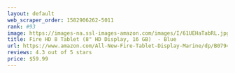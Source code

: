 ```yaml
---
layout: default 
﻿web_scraper_order: 1582906262-5011
rank: #93
image: https://images-na.ssl-images-amazon.com/images/I/61UEHaTabRL.jpg
title: Fire HD 8 Tablet (8" HD Display, 16 GB)  - Blue
url: https://www.amazon.com/All-New-Fire-Tablet-Display-Marine/dp/B0794Y5P5C/ref=zg_mw_amazon-devices_93?_encoding=UTF8&psc=1&refRID=6VMZG7Z8NQN54MF293SQ
reviews: 4.3 out of 5 stars
price: $59.99 
---
```

